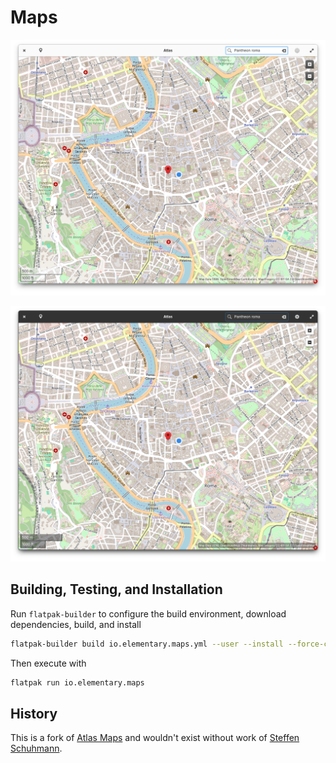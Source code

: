 # Maps
![Screenshot in the light mode](data/screenshots/screenshot-light.png#gh-light-mode-only)

![Screenshot in the dark mode](data/screenshots/screenshot-dark.png#gh-dark-mode-only)

## Building, Testing, and Installation
Run `flatpak-builder` to configure the build environment, download dependencies, build, and install

```bash
flatpak-builder build io.elementary.maps.yml --user --install --force-clean --install-deps-from=appcenter
```

Then execute with

```bash
flatpak run io.elementary.maps
```

## History
This is a fork of [Atlas Maps](https://launchpad.net/atlas-maps) and wouldn't exist without work of [Steffen Schuhmann](https://launchpad.net/~sschuhmann).
